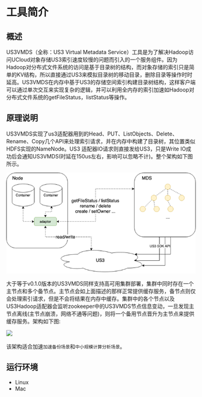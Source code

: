 # 工具简介

## 概述

US3VMDS（全称：US3 Virtual Metadata Service）工具是为了解决Hadoop访问UCloud对象存储US3索引速度较慢的问题而引入的一个服务组件。因为Hadoop对分布式文件系统的访问是基于目录树的结构，而对象存储的索引只是简单的KV结构，所以直接通过US3来模拟目录树的移动目录，删除目录等操作时时延高。US3VMDS在内存中基于US3的存储空间索引构建目录树结构，这样客户端可以通过单次交互来实现复杂的逻辑，并可以利用全内存的索引加速如Hadoop对分布式文件系统的getFileStatus，listStatus等操作。

## 原理说明

US3VMDS实现了us3适配器用到的Head、PUT、ListObjects、Delete、Rename、Copy几个API来处理索引请求，并在内存中构建了目录树，其位置类似HDFS实现的NameNode。US3 适配器IO请求则直接发给US3，只是Write IO成功后会通知US3VMDS(时延在150us左右，影响可以忽略不计)。整个架构如下图所示。

![](/images/hadoop_mds_model.png)

大于等于v0.1.0版本的US3VMDS同样支持高可用集群部署，集群中同时存在一个主节点和多个备节点。主节点会如上面描述的那样正常提供缓存服务，备节点则仅会处理索引请求，但是不会将结果在内存中缓存。集群中的各个节点以及US3Hadoop适配器会监听zookeeper中的US3VMDS节点信息变动，一旦发现主节点离线(主节点崩溃，网络不通等问题)，则将一个备用节点晋升为主节点来提供缓存服务。架构如下图:

![](http://us3-release.cn-bj.ufileos.com/us3-bigdata/us3-vmds/static/images/vmds.jpg)

该架构适合加速``加速备份场景``和``中小规模计算分析场景``。

## 运行环境

- Linux
- Mac

